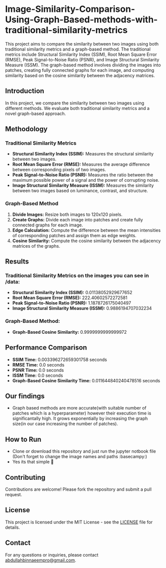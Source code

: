# Image-Similarity-Comparison-Using-Graph-Based-methods-with-traditional-similarity-metrics


This project aims to compare the similarity between two images using both traditional similarity metrics and a graph-based method. The traditional metrics include Structural Similarity Index (SSIM), Root Mean Square Error (RMSE), Peak Signal-to-Noise Ratio (PSNR), and Image Structural Similarity Measure (ISSM). The graph-based method involves dividing the images into patches, creating fully connected graphs for each image, and computing similarity based on the cosine similarity between the adjacency matrices.

## Introduction

In this project, we compare the similarity between two images using different methods. We evaluate both traditional similarity metrics and a novel graph-based approach.

## Methodology

### Traditional Similarity Metrics
- **Structural Similarity Index (SSIM):** Measures the structural similarity between two images.
- **Root Mean Square Error (RMSE):** Measures the average difference between corresponding pixels of two images.
- **Peak Signal-to-Noise Ratio (PSNR):** Measures the ratio between the maximum possible power of a signal and the power of corrupting noise.
- **Image Structural Similarity Measure (ISSM):** Measures the similarity between two images based on luminance, contrast, and structure.

### Graph-Based Method
1. **Divide Images:** Resize both images to 120x120 pixels.
2. **Create Graphs:** Divide each image into patches and create fully connected graphs for each image.
3. **Edge Calculation:** Compute the difference between the mean intensities of corresponding patches and assign them as edge weights.
4. **Cosine Similarity:** Compute the cosine similarity between the adjacency matrices of the graphs.

## Results

### Traditional Similarity Metrics on the images you can see in /data:
- **Structural Similarity Index (SSIM):** 0.01138052929677652
- **Root Mean Square Error (RMSE):** 222.40602572272581
- **Peak Signal-to-Noise Ratio (PSNR):** 1.1878726175040497
- **Image Structural Similarity Measure (ISSM):** 0.9886194707032234

### Graph-Based Method:
- **Graph-Based Cosine Similarity:** 0.9999999999999972

## Performance Comparison

- **SSIM Time:** 0.003396272659301758 seconds
- **RMSE Time:** 0.0 seconds
- **PSNR Time:** 0.0 seconds
- **ISSM Time:** 0.0 seconds
- **Graph-Based Cosine Similarity Time:** 0.011644840240478516 seconds

  
## Our findings
- Graph based methods are more accurate(with suitable number of patches which is a hyperparameter) however their execution time is significantally high. It grows exponentially by increasing the graph size(in our case increasing the number of patches).

## How to Run
- Clone or download this repository and just run the jupyter notbook file (Don't forget to change the image names and paths :basecampy:)
- Yes its that simple 🧁




## Contributing

Contributions are welcome! Please fork the repository and submit a pull request.

## License


This project is licensed under the MIT License - see the [LICENSE](LICENSE) file for details.

## Contact
For any questions or inquiries, please contact abdullahbinnaeempro@gmail.com.

